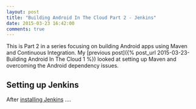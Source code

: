 ```yaml
---
layout: post
title: "Building Android In The Cloud Part 2 - Jenkins"
date: 2015-03-23 16:42:00
comments: true
---
```


This is Part 2 in a series focusing on building Android apps using Maven and Continuous Integration.
My [previous post]({% post_url 2015-03-23-Building Android In The Cloud 1 %}) looked at setting up Maven and overcoming the Android dependency issues.

## Setting up Jenkins
After [installing Jenkins](https://wiki.jenkins-ci.org/display/JENKINS/Installing+Jenkins) ....
